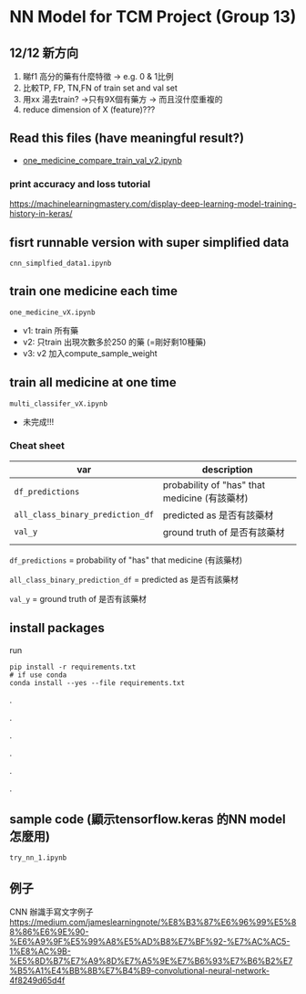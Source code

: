# NN Model for TCM Project (Group 13)

## 12/12 新方向
1. 睇f1 高分的藥有什麼特徵 -> e.g. 0 & 1比例
2. 比較TP, FP, TN,FN of train set and val set
3. 用xx 湯去train? ->只有9X個有藥方 -> 而且沒什麼重複的
4. reduce dimension of X (feature)??? 

## Read this files (have meaningful result?)

- [one_medicine_compare_train_val_v2.ipynb](one_medicine_compare_train_val_v2.ipynb)

### print accuracy and loss tutorial
https://machinelearningmastery.com/display-deep-learning-model-training-history-in-keras/

## fisrt runnable version with super simplified data

`cnn_simplfied_data1.ipynb`

## train one medicine each time
`one_medicine_vX.ipynb`
- v1: train 所有藥
- v2: 只train 出現次數多於250 的藥 (=剛好剩10種藥)
- v3: v2 加入compute_sample_weight


## train all medicine at one time 
`multi_classifer_vX.ipynb`

- 未完成!!!

### Cheat sheet

| var | description|
|---|---|
| `df_predictions`  | probability of "has" that medicine (有該藥材)  |
| `all_class_binary_prediction_df`  | predicted as 是否有該藥材  |
|  `val_y` | ground truth of 是否有該藥材  |
|   |   |

`df_predictions` =  probability of "has" that medicine (有該藥材)

`all_class_binary_prediction_df` = predicted as 是否有該藥材

`val_y` = ground truth of 是否有該藥材

## install packages
run
```
pip install -r requirements.txt
# if use conda
conda install --yes --file requirements.txt
```
.

.

.

.


.

.

## sample code (顯示tensorflow.keras 的NN model 怎麼用)

`try_nn_1.ipynb`


## 例子

CNN 辦識手寫文字例子
https://medium.com/jameslearningnote/%E8%B3%87%E6%96%99%E5%88%86%E6%9E%90-%E6%A9%9F%E5%99%A8%E5%AD%B8%E7%BF%92-%E7%AC%AC5-1%E8%AC%9B-%E5%8D%B7%E7%A9%8D%E7%A5%9E%E7%B6%93%E7%B6%B2%E7%B5%A1%E4%BB%8B%E7%B4%B9-convolutional-neural-network-4f8249d65d4f

